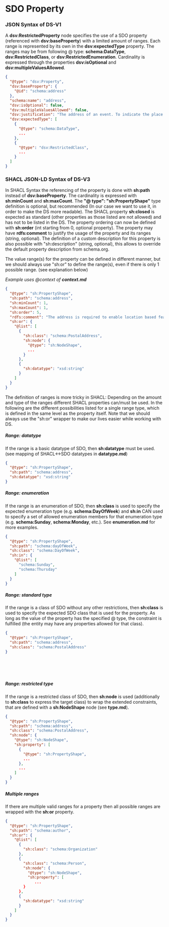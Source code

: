 # SDO Property

### JSON Syntax of DS-V1

A **dsv:RestrictedProperty** node specifies the use of a SDO property (referenced with **dsv:baseProperty**) with a limited amount of ranges. Each range is represented by its own in the **dsv:expectedType** property. The ranges may be from following @ type: **schema:DataType**, **dsv:RestrictedClass**, or **dsv:RestrictedEnumeration**. Cardinality is expressed through the properties **dsv:isOptional** and **dsv:multipleValuesAllowed**.

```json
{
  "@type": "dsv:Property",
  "dsv:baseProperty": {
    "@id": "schema:address"
  },
  "schema:name": "address",
  "dsv:isOptional": false,
  "dsv:multipleValuesAllowed": false,
  "dsv:justification": "The address of an event. To indicate the place of the event.",
  "dsv:expectedType": [
    {
      "@type": "schema:DataType",
      ...
    },
    {
      "@type": "dsv:RestrictedClass",
      ...
    }
  ]
}
```

### SHACL JSON-LD Syntax of DS-V3

In SHACL Syntax the referencing of the property is done with **sh:path** instead of **dsv:baseProperty**. The cardinality is expressed with **sh:minCount** and **sh:maxCount**.
 The **"@ type": "sh:PropertyShape"** type definition is optional, but recommended (In our case we want to use it, in order to make the DS more readable). 
The SHACL property **sh:closed** is expected as standard (other properties as those listed are not allowed) and has not to be listed in the DS.
The property ordering can now be defined with **sh:order** (int starting from 0, optional property).
The property may have **rdfs:comment** to justify the usage of the property and its ranges (string, optional). 
The definition of a custom description for this property is also possible with "sh:description" (string, optional), this allows to override the default property description from schema.org.

The value range(s) for the property can be defined in different manner, but we should always use "sh:or" to define the range(s), even if there is only 1 possible range. (see explanation below)

*Example uses @context of **context.md***

```json
{
  "@type": "sh:PropertyShape",
  "sh:path": "schema:address",
  "sh:minCount": 1,
  "sh:maxCount": 1,
  "sh:order": 5,
  "rdfs:comment": "The address is required to enable location based features of applications. The value should express the city, country and postal code of the business.",
  "sh:or": {
    "@list": [
      {
        "sh:class": "schema:PostalAddress",
        "sh:node": {
          "@type": "sh:NodeShape",
          ...
        }
      },
      {
        "sh:datatype": "xsd:string"
      }
    ]
  }
}
```

The definition of ranges is more tricky in SHACL: Depending on the amount and type of the ranges different SHACL properties can/must be used. In the following are the different possibilities listed for a single range type, which is defined in the same level as the property itself. Note that we should always use the "sh:or" wrapper to make our lives easier while working with DS.

##### Range: datatype

If the range is a basic datatype of SDO, then **sh:datatype** must be used. (see mapping of SHACL<->SDO datatypes in **datatype.md**)

```json
{
  "@type": "sh:PropertyShape",
  "sh:path": "schema:address",
  "sh:datatype": "xsd:string"
}
```

##### Range: enumeration

If the range is an enumeration of SDO, then **sh:class** is used to specify the expected enumeration type (e.g. **schema:DayOfWeek**) and **sh:in** CAN used to specify a set of allowed enumeration members for that enumeration type (e.g. **schema:Sunday**, **schema:Monday**, etc.). See **enumeration.md** for more examples.

```json
{
  "@type": "sh:PropertyShape",
  "sh:path": "schema:dayOfWeek",
  "sh:class": "schema:DayOfWeek",
  "sh:in": {
    "@list": [
      "schema:Sunday",
      "schema:Thursday"
    ]
  }
}
```

##### Range: standard type

If the range is a class of SDO without any other restrictions, then **sh:class** is used to specify the expected SDO class that is used for the property. As long as the value of the property has the specified @ type, the constraint is fulfilled (the entity may have any properties allowed for that class).

```json
{
  "@type": "sh:PropertyShape",
  "sh:path": "schema:address",
  "sh:class": "schema:PostalAddress"
}
```
<br><br><br>
##### Range: restricted type

If the range is a restricted class of SDO, then **sh:node** is used (additionally to **sh:class** to express the target class) to wrap the extended constraints, that are defined with a **sh:NodeShape** node (see **type.md**).

```json
{
  "@type": "sh:PropertyShape",
  "sh:path": "schema:address",
  "sh:class": "schema:PostalAddress",
  "sh:node": {
    "@type": "sh:NodeShape",    
    "sh:property": [
      {
        "@type": "sh:PropertyShape",
        ...
      },
      ...
    ]
  }
}
```

##### Multiple ranges

If there are multiple valid ranges for a property then all possible ranges are wrapped with the **sh:or** property.

```json
{
  "@type": "sh:PropertyShape",
  "sh:path": "schema:author",
  "sh:or": {
    "@list": [
      {
        "sh:class": "schema:Organization"
      },
      {
        "sh:class": "schema:Person",
        "sh:node": {
          "@type": "sh:NodeShape",
          "sh:property": [
             ...
        }
      },
      {
        "sh:datatype": "xsd:string"
      }
    ]
  }
}
```